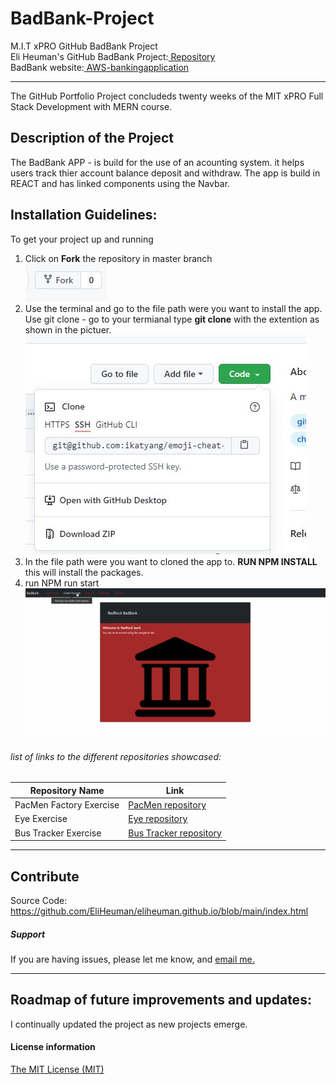 # BadBank-Project
M.I.T xPRO GitHub BadBank Project<br>
Eli Heuman's GitHub BadBank Project:<a href="https://github.com/EliHeuman/eliheuman.github.io"> Repository</a><br>
BadBank website:<a href=https://eli-heumanbankingapplication.s3.amazonaws.com/index.html> AWS-bankingapplication</a>
___

The GitHub Portfolio Project concludeds twenty weeks of the MIT xPRO Full Stack Development with MERN course.

## Description of the Project
The BadBank APP - is build for the use of an acounting system. it helps users track thier account balance deposit and withdraw.
The app is build in REACT and has linked components using the Navbar.

## Installation Guidelines:
To get your project up and running<br>
1. Click on **Fork** the repository in master branch<br>
![Image of Fork Button](https://github.com/EliHeuman/badbankapp/blob/master/Fork.JPG?raw=true)<br>
2. Use the terminal and go to the file path were you want to install the app. Use git clone - go to your termianal type **git clone** with the extention as shown in the pictuer.<br>
![Image of Clone Button](https://github.com/EliHeuman/badbankapp/blob/master/Clone.JPG?raw=true)<br>
3. In the file path were you want to cloned the app to. **RUN NPM INSTALL**
this will install the packages.
4. run NPM run start
![GIF of the BadBanking APP](https://github.com/EliHeuman/badbankapp/blob/master/BadBankGIF.gif?raw=true)<br>

###### list of links to the different repositories showcased:
Repository Name  | Link
-------------|--------------------
PacMen Factory Exercise | <a href="https://github.com/EliHeuman/PacMen-Factory-Exercise">PacMen repository</a>
Eye Exercise | <a href="https://github.com/EliHeuman/Eye">Eye repository</a>
Bus Tracker Exercise| <a href="https://github.com/EliHeuman/Real-Time-Bus-Tracker">Bus Tracker repository</a>
___
## Contribute
Source Code: https://github.com/EliHeuman/eliheuman.github.io/blob/main/index.html

##### Support
If you are having issues, please let me know, and <a href="mailto:biz.elih@gmail.com"> email me.</a>
___
## Roadmap of future improvements and updates:
I continually updated the project as new projects emerge.

#### License information

<a href="http://eliheuman.github.io/License.txt">The MIT License (MIT)</a>

